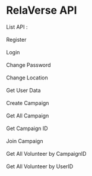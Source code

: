 # RelaVerse API <br>
List API : <br>
<br>Register</br>
<br>Login</br>
<br>Change Password</br>
<br>Change Location</br>
<br>Get User Data</br>
<br>Create Campaign</br>
<br>Get All Campaign</br>
<br>Get Campaign ID</br>
<br>Join Campaign</br>
<br>Get All Volunteer by CampaignID</br>
<br>Get All Volunteer by UserID</br>
